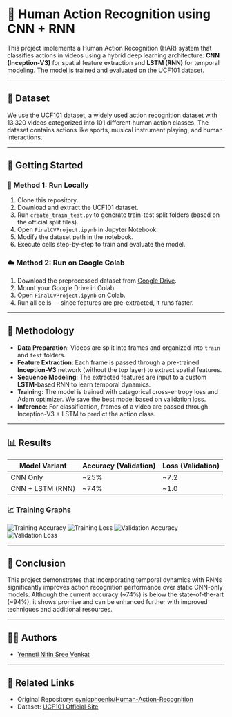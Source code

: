 # 🧠 Human Action Recognition using CNN + RNN

This project implements a Human Action Recognition (HAR) system that classifies actions in videos using a hybrid deep learning architecture: **CNN (Inception-V3)** for spatial feature extraction and **LSTM (RNN)** for temporal modeling. The model is trained and evaluated on the UCF101 dataset.

---

## 📁 Dataset

We use the [UCF101 dataset](https://www.crcv.ucf.edu/data/UCF101.php), a widely used action recognition dataset with 13,320 videos categorized into 101 different human action classes. The dataset contains actions like sports, musical instrument playing, and human interactions.

---

## 🚀 Getting Started

### 🔧 Method 1: Run Locally

1. Clone this repository.
2. Download and extract the UCF101 dataset.
3. Run `create_train_test.py` to generate train-test split folders (based on the official split files).
4. Open `FinalCVProject.ipynb` in Jupyter Notebook.
5. Modify the dataset path in the notebook.
6. Execute cells step-by-step to train and evaluate the model.

### ☁️ Method 2: Run on Google Colab

1. Download the preprocessed dataset from [Google Drive](https://drive.google.com/open?id=1CB43hwAikzUHqUREeZ6cAwdo26PtoK_l).
2. Mount your Google Drive in Colab.
3. Open `FinalCVProject.ipynb` on Colab.
4. Run all cells — since features are pre-extracted, it runs faster.

---

## 🧪 Methodology

- **Data Preparation**: Videos are split into frames and organized into `train` and `test` folders.
- **Feature Extraction**: Each frame is passed through a pre-trained **Inception-V3** network (without the top layer) to extract spatial features.
- **Sequence Modeling**: The extracted features are input to a custom **LSTM**-based RNN to learn temporal dynamics.
- **Training**: The model is trained with categorical cross-entropy loss and Adam optimizer. We save the best model based on validation loss.
- **Inference**: For classification, frames of a video are passed through Inception-V3 + LSTM to predict the action class.

---

## 📊 Results

| Model Variant     | Accuracy (Validation) | Loss (Validation) |
|------------------|-----------------------|-------------------|
| CNN Only         | ~25%                  | ~7.2              |
| CNN + LSTM (RNN) | ~74%                  | ~1.0              |

### 📈 Training Graphs

![Training Accuracy](https://raw.githubusercontent.com/cynicphoenix/Human-Action-Recognition/master/Screenshots/training_aacuracy.png)
![Training Loss](https://raw.githubusercontent.com/cynicphoenix/Human-Action-Recognition/master/Screenshots/training_loss.png)
![Validation Accuracy](https://raw.githubusercontent.com/cynicphoenix/Human-Action-Recognition/master/Screenshots/validation_accuracy.png)
![Validation Loss](https://raw.githubusercontent.com/cynicphoenix/Human-Action-Recognition/master/Screenshots/validation_loss.png)

---

## 🧠 Conclusion

This project demonstrates that incorporating temporal dynamics with RNNs significantly improves action recognition performance over static CNN-only models. Although the current accuracy (~74%) is below the state-of-the-art (~94%), it shows promise and can be enhanced further with improved techniques and additional resources.

---

## 👨‍💻 Authors

- [Yenneti Nitin Sree Venkat](https://github.com/YennetiNitinSreeVenkat)

---

## 📎 Related Links

- Original Repository: [cynicphoenix/Human-Action-Recognition](https://github.com/cynicphoenix/Human-Action-Recognition)
- Dataset: [UCF101 Official Site](https://www.crcv.ucf.edu/data/UCF101.php)
